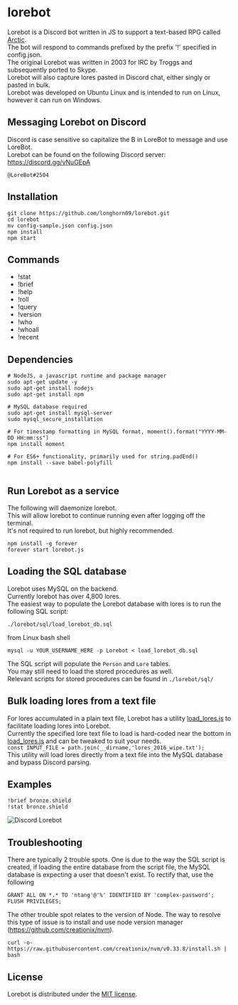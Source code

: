 # lorebot
Lorebot is a Discord bot written in JS to support a text-based RPG called [Arctic](http://mud.arctic.org).  
The bot will respond to commands prefixed by the prefix '!' specified in config.json.  
The original Lorebot was written in 2003 for IRC by Troggs and subsequently ported to Skype.  
Lorebot will also capture lores pasted in Discord chat, either singly or pasted in bulk.  
Lorebot was developed on Ubuntu Linux and is intended to run on Linux, however it can run on Windows.

## Messaging Lorebot on Discord
Discord is case sensitive so capitalize the B in LoreBot to message and use LoreBot.  
Lorebot can be found on the following Discord server: https://discord.gg/vNuGEpA


```
@LoreBot#2504
```

## Installation
```
git clone https://github.com/longhorn09/lorebot.git
cd lorebot
mv config-sample.json config.json
npm install
npm start
```



## Commands
* !stat
* !brief
* !help
* !roll
* !query
* !version
* !who  
* !whoall
* !recent

## Dependencies
```
# NodeJS, a javascript runtime and package manager
sudo apt-get update -y
sudo apt-get install nodejs
sudo apt-get install npm

# MySQL database required
sudo apt-get install mysql-server
sudo mysql_secure_installation

# For timestamp formatting in MySQL format, moment().format("YYYY-MM-DD HH:mm:ss")
npm install moment

# For ES6+ functionality, primarily used for string.padEnd()
npm install --save babel-polyfill


```

## Run Lorebot as a service

The following will daemonize lorebot.  
This will allow lorebot to continue running even after logging off the terminal.  
It's not required to run lorebot, but highly recommended. 

```
npm install -g forever
forever start lorebot.js
```
## Loading the SQL database

Lorebot uses MySQL on the backend.   
Currently lorebot has over 4,800 lores.   
The easiest way to populate the Lorebot database with lores is to run the following SQL script:  

```./lorebot/sql/load_lorebot_db.sql```

from Linux bash shell

```mysql -u YOUR_USERNAME_HERE -p Lorebot < load_lorebot_db.sql```

The SQL script will populate the `Person` and `Lore` tables.      
You may still need to load the stored procedures as well.  
Relevant scripts for stored procedures can be found in `./lorebot/sql/`

## Bulk loading lores from a text file

For lores accumulated in a plain text file, Lorebot has a utility [load_lores.js](https://github.com/longhorn09/lorebot/blob/master/utility/load_lores.js) to facilitate loading lores into Lorebot.  
Currently the specified lore text file to load is hard-coded near the bottom in [load_lores.js](https://github.com/longhorn09/lorebot/blob/master/utility/load_lores.js) and can be tweaked to suit your needs.  
```const INPUT_FILE = path.join(__dirname,'lores_2016_wipe.txt');```  
This utility will load lores directly from a text file into the MySQL database and bypass Discord parsing.  

## Examples
```
!brief bronze.shield
!stat bronze.shield
```
![Discord Lorebot](/lorebot.PNG?raw=true "Example of brief and stat")


## Troubleshooting

There are typically 2 trouble spots. One is due to the way the SQL script is created, if loading the entire database from the script file, the MySQL database is expecting a user that doesn't exist. To rectify that, use the following

```
GRANT ALL ON *.* TO 'ntang'@'%' IDENTIFIED BY 'complex-password';
FLUSH PRIVILEGES;
```

The other trouble spot relates to the version of Node. The way to resolve this type of issue is to install and use node version manager (https://github.com/creationix/nvm).

```
curl -o- https://raw.githubusercontent.com/creationix/nvm/v0.33.8/install.sh | bash
```


## License
Lorebot is distributed under the [MIT license](https://github.com/longhorn09/lorebot/blob/master/LICENSE.md).
